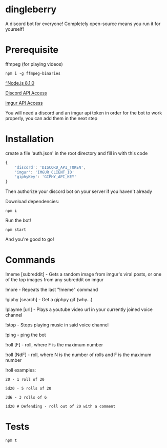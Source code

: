 # dingleberry

A discord bot for everyone! Completely open-source means you run it for yourself!

# Prerequisite

ffmpeg (for playing videos)
	
	npm i -g ffmpeg-binaries

[^Node.js 8.1.0](https://nodejs.org/)

[Discord API Access](https://discordapp.com/developers/docs/intro)

[imgur API Access](https://apidocs.imgur.com/)

You will need a discord and an imgur api token in order for the bot to work properly, you can add them in the next step

# Installation

create a file 'auth.json' in the root directory and fill in with this code

```javascript
{
	'discord': 'DISCORD_API_TOKEN',
	'imgur': 'IMGUR_CLIENT_ID'
	'giphyKey': 'GIPHY_API_KEY'
}
```

Then authorize your discord bot on your server if you haven't already

Download dependencies:

	npm i

Run the bot!

	npm start

And you're good to go!


# Commands

!meme [subreddit] - Gets a random image from imgur's viral posts, or one of the top images from any subreddit on imgur

!more - Repeats the last "!meme" command

!giphy [search] - Get a giphpy gif (why...)

!playme [url] - Plays a youtube video url in your currently joined voice channel

!stop - Stops playing music in said voice channel

!ping - ping the bot

!roll [F] - roll, where F is the maximum number

!roll [NdF] - roll, where N is the number of rolls and F is the maximum number

!roll examples:

	20 - 1 roll of 20

	5d20 - 5 rolls of 20

	3d6 - 3 rolls of 6

	1d20 # Defending - roll out of 20 with a comment

# Tests

	npm t